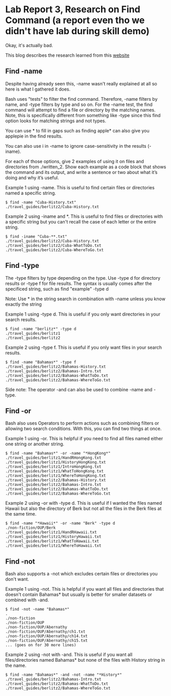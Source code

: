 # Lab Report 3, Research on Find Command (a report even tho we didn't have lab during skill demo)
Okay, it's actually bad.

This blog describes the research learned from this [website](https://adamtheautomator.com/bash-find/#:~:text=The%20Bash%20find%20Command%20101,-Finding%20a%20file&text=The%20find%20command%20allows%20you,a%20folder%20on%20your%20computer.)

## Find -name

Despite having already seen this, -name wasn't really explained at all so here is what I gathered it does. 

Bash uses "tests" to filter the find command. Therefore, -name filters by name, and -type filters by type and so on. 
For the -name test, the find command will attempt to find a file or directory by the matching names. Note, this is 
specifically different from something like -type since this find option looks for matching strings and not types.

You can use * to fill in gaps such as finding apple* can also give you applepie in the find results. 

You can also use i in -name to ignore case-sensitivity in the results (-iname). 

For each of those options, give 2 examples of using it on files and directories from ./written_2. Show each example as a code block that shows the command and its output, and write a sentence or two about what it’s doing and why it’s useful. 

 Example 1 using -name. This is useful to find certain files or directories named a specific string.
 
    $ find -name "Cuba-History.txt"
    ./travel_guides/berlitz2/Cuba-History.txt
 
 
Example 2 using -iname and *. This is useful to find files or directories with a specific string but you can't recall the case of each letter or the entire string.

```
$ find -iname "Cuba-**.txt"
./travel_guides/berlitz2/Cuba-History.txt
./travel_guides/berlitz2/Cuba-WhatToDo.txt
./travel_guides/berlitz2/Cuba-WhereToGo.txt
 ```
 
## Find -type

The -type filters by type depending on the type. Use -type d for directory results or -type f for file results. 
The syntax is usually comes after the specificed string, such as find "example" -type d

Note: Use * in the string search in combination with -name unless you know exactly the string

Example 1 using -type d. This is useful if you only want directories in your search results.
```
$ find -name "berlitz*" -type d
./travel_guides/berlitz1
./travel_guides/berlitz2
```
 
Example 2 using -type f. This is useful if you only want files in your search results.

```
$ find -name "Bahamas*" -type f
./travel_guides/berlitz2/Bahamas-History.txt
./travel_guides/berlitz2/Bahamas-Intro.txt
./travel_guides/berlitz2/Bahamas-WhatToDo.txt
./travel_guides/berlitz2/Bahamas-WhereToGo.txt
```

Side note: The operator -and can also be used to combine -name and -type. 

## Find -or

Bash also uses Operators to perform actions such as combining filters or allowing two search conditions. With this, 
you can find two things at once. 

Example 1 using -or. This is helpful if you need to find all files named either one string or another string.
```
$ find -name "Bahamas*" -or -name "*HongKong*"
./travel_guides/berlitz1/HandRHongKong.txt
./travel_guides/berlitz1/HistoryHongKong.txt
./travel_guides/berlitz1/IntroHongKong.txt
./travel_guides/berlitz1/WhatToHongKong.txt
./travel_guides/berlitz1/WhereToHongKong.txt
./travel_guides/berlitz2/Bahamas-History.txt
./travel_guides/berlitz2/Bahamas-Intro.txt
./travel_guides/berlitz2/Bahamas-WhatToDo.txt
./travel_guides/berlitz2/Bahamas-WhereToGo.txt
```
 
Example 2 using -or with -type d. This is useful if I wanted the files named Hawaii but also the directory of Berk but not all the 
files in the Berk files at the same time.
```
$ find -name "*Hawaii*" -or -name "Berk" -type d
./non-fiction/OUP/Berk
./travel_guides/berlitz1/HandRHawaii.txt
./travel_guides/berlitz1/HistoryHawaii.txt
./travel_guides/berlitz1/WhatToHawaii.txt
./travel_guides/berlitz1/WhereToHawaii.txt
```

## Find -not

Bash also supports a -not which excludes certain files or directories you don't want.

Example 1 using -not. This is helpful if you want all files and directories that doesn't contain 
Bahamas* but usually is better for smaller datasets or combined with -and. 
```
$ find -not -name "Bahamas*"
.
./non-fiction
./non-fiction/OUP
./non-fiction/OUP/Abernathy
./non-fiction/OUP/Abernathy/ch1.txt
./non-fiction/OUP/Abernathy/ch14.txt
./non-fiction/OUP/Abernathy/ch15.txt
... (goes on for 30 more lines)
```
 
Example 2 using -not with -and. This is useful if you want all files/directories named Bahamas* but none of the files with History string 
in the name.
```
$ find -name "Bahamas*" -and -not -name "*History*"
./travel_guides/berlitz2/Bahamas-Intro.txt
./travel_guides/berlitz2/Bahamas-WhatToDo.txt
./travel_guides/berlitz2/Bahamas-WhereToGo.txt
```
